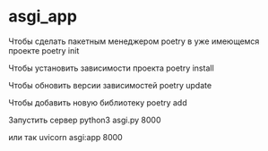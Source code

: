 # asgi_app

Чтобы сделать пакетным менеджером poetry в уже имеющемся проекте
poetry init

Чтобы установить зависимости проекта
poetry install

Чтобы обновить версии зависимостей
poetry update

Чтобы добавить новую библиотеку
poetry add <name>


Запустить сервер
python3 asgi.py 8000

или так
uvicorn asgi:app 8000
